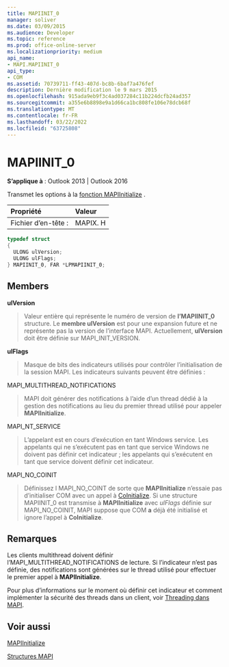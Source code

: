 ```yaml
---
title: MAPIINIT_0
manager: soliver
ms.date: 03/09/2015
ms.audience: Developer
ms.topic: reference
ms.prod: office-online-server
ms.localizationpriority: medium
api_name:
- MAPI.MAPIINIT_0
api_type:
- COM
ms.assetid: 70739711-ff43-407d-bc8b-6baf7a476fef
description: Dernière modification le 9 mars 2015
ms.openlocfilehash: 915ada9eb9f3c4ad037284c11b224dcfb24ad357
ms.sourcegitcommit: a355e6b8898e9a1d66ca1bc808fe106e78dcb68f
ms.translationtype: MT
ms.contentlocale: fr-FR
ms.lasthandoff: 03/22/2022
ms.locfileid: "63725808"
---
```

# <a name="mapiinit_0"></a>MAPIINIT_0

  
  
**S’applique à** : Outlook 2013 | Outlook 2016 
  
Transmet les options à la [fonction MAPIInitialize](mapiinitialize.md) . 
  
|Propriété |Valeur |
|:-----|:-----|
|Fichier d’en-tête :  <br/> |MAPIX. H  <br/> |
   
```cpp
typedef struct
{
  ULONG ulVersion;
  ULONG ulFlags;
} MAPIINIT_0, FAR *LPMAPIINIT_0;

```

## <a name="members"></a>Members

 **ulVersion**
  
> Valeur entière qui représente le numéro de version de **l’MAPIINIT_0** structure. Le **membre ulVersion** est pour une expansion future et ne représente pas la version de l’interface MAPI. Actuellement, **ulVersion** doit être définie sur MAPI_INIT_VERSION. 
    
 **ulFlags**
  
> Masque de bits des indicateurs utilisés pour contrôler l’initialisation de la session MAPI. Les indicateurs suivants peuvent être définies :
    
MAPI_MULTITHREAD_NOTIFICATIONS 
  
> MAPI doit générer des notifications à l’aide d’un thread dédié à la gestion des notifications au lieu du premier thread utilisé pour appeler **MAPIInitialize**.
    
MAPI_NT_SERVICE 
  
> L’appelant est en cours d’exécution en tant Windows service. Les appelants qui ne s’exécutent pas en tant que service Windows ne doivent pas définir cet indicateur ; les appelants qui s’exécutent en tant que service doivent définir cet indicateur.
    
MAPI_NO_COINIT
  
> Définissez l MAPI_NO_COINT de sorte que **MAPIInitialize** n’essaie pas d’initialiser COM avec un appel à [CoInitialize](https://msdn.microsoft.com/library/0f171cf4-87b9-43a6-97f2-80ed344fe376%28Office.15%29.aspx). Si une structure MAPIINIT_0 est transmise à **MAPIInitialize** avec _ulFlags_ définie sur MAPI_NO_COINIT, MAPI suppose que COM **a** déjà été initialisé et ignore l’appel à **CoInitialize**.
    
## <a name="remarks"></a>Remarques

Les clients multithread doivent définir l’MAPI_MULTITHREAD_NOTIFICATIONS de lecture. Si l’indicateur n’est pas définie, des notifications sont générées sur le thread utilisé pour effectuer le premier appel à **MAPIInitialize**. 
  
Pour plus d’informations sur le moment où définir cet indicateur et comment implémenter la sécurité des threads dans un client, voir [Threading dans MAPI](threading-in-mapi.md). 
  
## <a name="see-also"></a>Voir aussi



[MAPIInitialize](mapiinitialize.md)


[Structures MAPI](mapi-structures.md)

